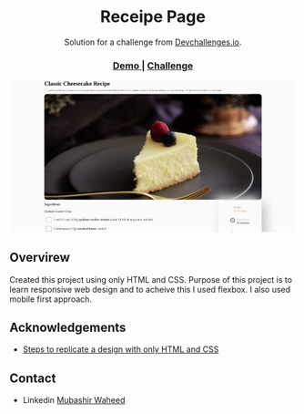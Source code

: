 <!-- Please update value in the {}  -->

<h1 align="center">Receipe Page</h1>

<div align="center">
   Solution for a challenge from  <a href="http://devchallenges.io" target="_blank">Devchallenges.io</a>.
</div>

<div align="center">
  <h3>
    <a href="https://mubashirwaheed.github.io/Recipe-page/">
      Demo
    </a>
    <span> | </span>
    <a href="https://devchallenges.io/challenges/OEKdUZ6xs0h99C38XVht">
      Challenge
    </a>
  </h3>
</div>

![screenshot](./desktop.png)

## Overvirew 
Created this project using only HTML and CSS. 
Purpose of this project is to learn responsive web design and to acheive this I used flexbox. 
I also used mobile first approach. 

## Acknowledgements
- [Steps to replicate a design with only HTML and CSS](https://devchallenges-blogs.web.app/how-to-replicate-design/)


## Contact

- Linkedin [Mubashir Waheed](https://www.linkedin.com/in/mubashirwaheed/)
